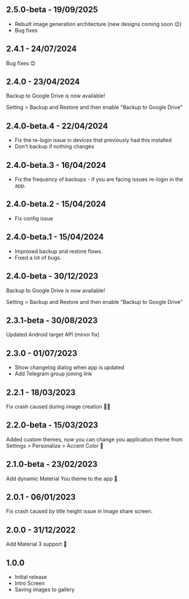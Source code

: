 ## 2.5.0-beta - 19/09/2025

- Rebuilt image generation architecture (new designs coming soon 😉)
- Bug fixes

## 2.4.1 - 24/07/2024

Bug fixes 😊

## 2.4.0 - 23/04/2024

Backup to Google Drive is now available!

Setting > Backup and Restore and then enable "Backup to Google Drive"

## 2.4.0-beta.4 - 22/04/2024

- Fix the re-login issue in devices that previously had this installed
- Don't backup if nothing changes

## 2.4.0-beta.3 - 16/04/2024

- Fix the frequency of backups - if you are facing issues re-login in the app.

## 2.4.0-beta.2 - 15/04/2024

- Fix config issue

## 2.4.0-beta.1 - 15/04/2024

- Improved backup and restore flows.
- Fixed a lot of bugs.

## 2.4.0-beta - 30/12/2023

Backup to Google Drive is now available!

Setting > Backup and Restore and then enable "Backup to Google Drive"

## 2.3.1-beta - 30/08/2023

Updated Android target API (minor fix)

## 2.3.0 - 01/07/2023

- Show changelog dialog when app is updated
- Add Telegram group joining link

## 2.2.1 - 18/03/2023

Fix crash caused during image creation 🐛🔨

## 2.2.0-beta - 15/03/2023

Added custom themes, now you can change you application theme from Settings > Personalize > Accent Color 💙

## 2.1.0-beta - 23/02/2023

Add dynamic Material You theme to the app 💜

## 2.0.1 - 06/01/2023

Fix crash caused by title height issue in image share screen.

## 2.0.0 - 31/12/2022

Add Material 3 support 💜

## 1.0.0

- Initial release
- Intro Screen
- Saving images to gallery
